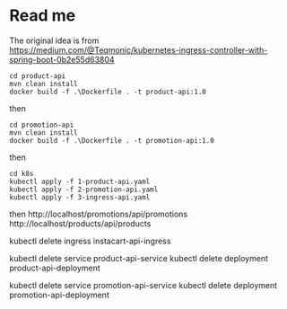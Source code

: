 # Read me

The original idea is from  
https://medium.com/@Teqmonic/kubernetes-ingress-controller-with-spring-boot-0b2e55d63804
```
cd product-api
mvn clean install
docker build -f .\Dockerfile . -t product-api:1.0
```
then
```
cd promotion-api
mvn clean install
docker build -f .\Dockerfile . -t promotion-api:1.0
```
then
```
cd k8s
kubectl apply -f 1-product-api.yaml
kubectl apply -f 2-promotion-api.yaml
kubectl apply -f 3-ingress-api.yaml
```
then
http://localhost/promotions/api/promotions 
http://localhost/products/api/products

kubectl delete ingress instacart-api-ingress

kubectl delete service product-api-service
kubectl delete deployment product-api-deployment

kubectl delete service promotion-api-service
kubectl delete deployment promotion-api-deployment

